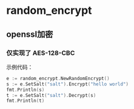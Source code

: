 # random_encrypt

## openssl加密 
### 仅实现了 AES-128-CBC

示例代码：
```go
e := random_encrypt.NewRandomEncrypt()
s := e.SetSalt("salt").Encrypt("hello world")
fmt.Println(s)
t := e.SetSalt("salt").Decrypt(s)
fmt.Println(t)
```